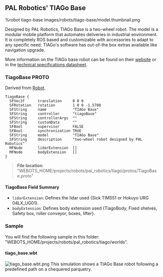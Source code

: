 ## PAL Robotics' TIAGo Base

%robot tiago-base images/robots/tiago-base/model.thumbnail.png

Designed by PAL Robotics, TIAGo Base is a two-wheel robot.
The model is a modular mobile platform that automates deliveries in industrial environment. It is completely ROS based and customizable with accessories to adapt to any specific need.
TIAGo's software has out-of-the box extras available like navigation upgrade.

More information on the TIAGo base robot can be found on their [website](http://pal-robotics.com/robots/tiago/) or in the [technical specifications datasheet](
http://pal-robotics.com/wp-content/uploads/2019/06/TIAGo-Base_Datasheet.pdf).

### TiagoBase PROTO

Derived from [Robot](../reference/robot.md).

```
TiagoBase {
  SFVec3f      translation     0 0 0
  SFRotation   rotation        1 0 0 -1.5708
  SFString     name            "TIAGo Base"
  SFString     controller      "tiagoBase"
  SFString     controllerArgs  ""
  SFString     customData      ""
  SFBool       supervisor      FALSE
  SFBool       synchronization TRUE
  SFString     model           "TIAGo Base"
  SFString     description     "two-wheel robot designed by PAL Robotics"
  MFNode       lidarExtension  []
  MFNode       bodyExtension   []
}
```

> **File location**: "WEBOTS\_HOME/projects/robots/pal_robotics/tiago/protos/TiagoBase.proto"

#### TiagoBase Field Summary

- `lidarExtension`: Defines the lidar used {Sick TIM551 or Hokuyo URG 04LX_UG01}.
- `bodyExtension`: Defines body extension used {TiagoBody, Fixed shelves, Safety box, roller conveyor, boxes, lifter}.

### Sample

You will find the following sample in this folder: "WEBOTS\_HOME/projects/robots/pal_robotics/tiago/worlds".

#### tiago\_base.wbt

![tiago_base.wbt.png](images/robots/tiago-base/tiago_base.wbt.thumbnail.jpg) This simulation shows a TIAGo Base robot following a predefined path on a chequered parquetry.
